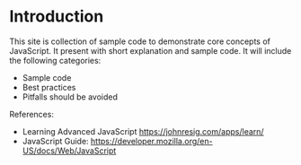 # Introduction
This site is collection of sample code to demonstrate core concepts of JavaScript. It present with short explanation and sample code. It will include the following categories:

* Sample code
* Best practices
* Pitfalls should be avoided

References:
* Learning Advanced JavaScript https://johnresig.com/apps/learn/
* JavaScript Guide: https://developer.mozilla.org/en-US/docs/Web/JavaScript
